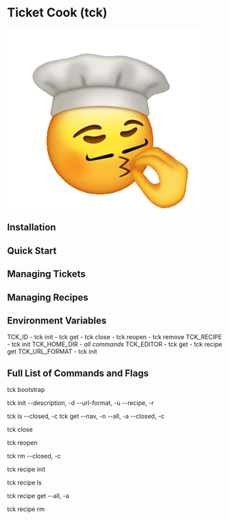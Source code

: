 # Ticket Cook (tck)
![Chef'kiss emoji logo](logo.gif)

## Installation

## Quick Start

## Managing Tickets

## Managing Recipes

## Environment Variables
TCK_ID
    - tck init
    - tck get
    - tck close
    - tck reopen
    - tck remove
TCK_RECIPE
    - tck init
TCK_HOME_DIR
    - _all commands_
TCK_EDITOR
    - tck get
    - tck recipe get
TCK_URL_FORMAT
    - tck init

## Full List of Commands and Flags
tck bootstrap

tck init
    --description, -d
    --url-format, -u
    --recipe, -r

tck ls
    --closed, -c
tck get
    --nav, -n
    --all, -a
    --closed, -c

tck close

tck reopen

tck rm
    <!-- Need to add -->
    --closed, -c 

tck recipe init

tck recipe ls

tck recipe get
    --all, -a

tck recipe rm

 